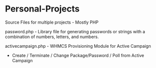 Personal-Projects
=================

Source Files for multiple projects - Mostly PHP


password.php - Library file for generating passwords or strings with a combination of numbers, letters, and numbers.

activecampaign.php - WHMCS Provisioning Module for Active Campaign
  - Create / Terminate / Change Package/Password / Poll from Active Campaign
